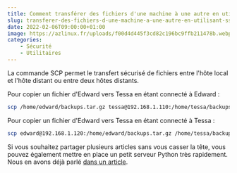 ```yaml
---
title: Comment transférer des fichiers d'une machine à une autre en utilisant SSH ?
slug: transferer-des-fichiers-d-une-machine-a-une-autre-en-utilisant-ssh
date: 2022-02-06T09:00:00+01:00
image: https://azlinux.fr/uploads/f00d4d445f3cd82c196bc9ffb211478b.webp
categories:
    - Sécurité
    - Utilitaires
--- 
```


La commande SCP permet le transfert sécurisé de fichiers entre l'hôte local et l'hôte distant ou entre deux hôtes distants.

Pour copier un fichier d'Edward vers Tessa en étant connecté à Edward :

```bash
scp /home/edward/backups.tar.gz tessa@192.168.1.110:/home/tessa/backups.tar.gz
```

Pour copier un fichier d'Edward vers Tessa en étant connecté à Tessa :

```bash
scp edward@192.168.1.120:/home/edward/backups.tar.gz /home/tessa/backups.tar.gz
```

Si vous souhaitez partager plusieurs articles sans vous casser la tête, vous pouvez également mettre en place un petit serveur Python très rapidement. Nous en avons déjà parlé [dans un article](https://azlinux.fr/pourquoi-utiliser-python-comme-serveur-web/).